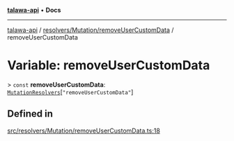[**talawa-api**](../../../../README.md) • **Docs**

***

[talawa-api](../../../../modules.md) / [resolvers/Mutation/removeUserCustomData](../README.md) / removeUserCustomData

# Variable: removeUserCustomData

\> `const` **removeUserCustomData**: [`MutationResolvers`](../../../../types/generatedGraphQLTypes/type-aliases/MutationResolvers.md)\[`"removeUserCustomData"`\]

## Defined in

[src/resolvers/Mutation/removeUserCustomData.ts:18](https://github.com/PalisadoesFoundation/talawa-api/blob/7fc9f13527dc6ead651f268e58527dcc279b95bc/src/resolvers/Mutation/removeUserCustomData.ts#L18)
